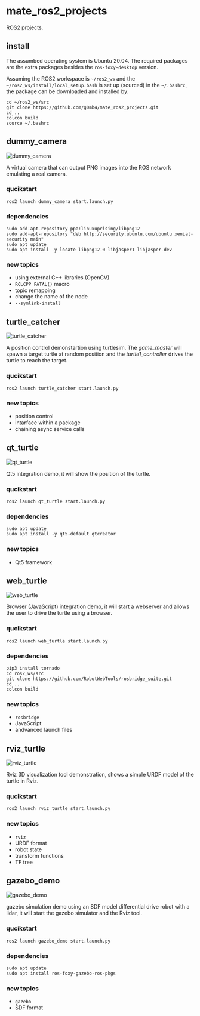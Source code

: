 # mate_ros2_projects

ROS2 projects.

## install

The assumbed operating system is Ubuntu 20.04. The required packages are the extra packages besides the ```ros-foxy-desktop``` version.

Assuming the ROS2 workspace is ```~/ros2_ws``` and the ```~/ros2_ws/install/local_setup.bash``` is set up (sourced) in the ```~/.bashrc```,
the package can be downloaded and installed by:
```
cd ~/ros2_ws/src
git clone https://github.com/g0mb4/mate_ros2_projects.git
cd ..
colcon build
source ~/.bashrc
```

## dummy_camera

![dummy_camera](img/dummy_camera.png)

A virtual camera that can output PNG images into the ROS network emulating a real camera.

### qucikstart
```
ros2 launch dummy_camera start.launch.py
```

### dependencies
```
sudo add-apt-repository ppa:linuxuprising/libpng12
sudo add-apt-repository "deb http://security.ubuntu.com/ubuntu xenial-security main"
sudo apt update
sudo apt install -y locate libpng12-0 libjasper1 libjasper-dev
```

### new topics
+ using external C++ libraries (OpenCV)
+ ```RCLCPP FATAL()``` macro
+ topic remapping
+ change the name of the node
+ ```--symlink-install```

## turtle_catcher

![turtle_catcher](img/turtle_catcher.png)

A position control demonstartion using turtlesim. The *game_master* will spawn a target turtle at random position and the *turtle1_controller* drives the turtle to reach the target.

### qucikstart
```
ros2 launch turtle_catcher start.launch.py
```

### new topics
+ position control
+ intarface within a package
+ chaining async service calls

## qt_turtle

![qt_turtle](img/qt_turtle.png)

Qt5 integration demo, it will show the position of the turtle.

### qucikstart
```
ros2 launch qt_turtle start.launch.py
```

### dependencies
```
sudo apt update
sudo apt install -y qt5-default qtcreator
```

### new topics
+ Qt5 framework

## web_turtle

![web_turtle](img/web_turtle.png)

Browser (JavaScript) integration demo, it will start a webserver and allows the user to drive the turtle using a browser.

### qucikstart
```
ros2 launch web_turtle start.launch.py
```

### dependencies
```
pip3 install tornado
cd ros2_ws/src
git clone https://github.com/RobotWebTools/rosbridge_suite.git
cd ..
colcon build
```

### new topics
+ ```rosbridge```
+ JavaScript
+ andvanced launch files

## rviz_turtle

![rviz_turtle](img/rviz_turtle.png)

Rviz 3D visualization tool demonstration, shows a simple URDF model of the turtle in Rviz.

### qucikstart
```
ros2 launch rviz_turtle start.launch.py
```

### new topics
+ ```rviz```
+ URDF format
+ robot state
+ transform functions
+ TF tree

## gazebo_demo

![gazebo_demo](img/gazebo_demo.png)

gazebo simulation demo using an SDF model differential drive robot with a lidar, it will start the gazebo simulator and the Rviz tool.

### qucikstart
```
ros2 launch gazebo_demo start.launch.py
```

### dependencies
```
sudo apt update
sudo apt install ros-foxy-gazebo-ros-pkgs
```

### new topics
+ ```gazebo```
+ SDF format

